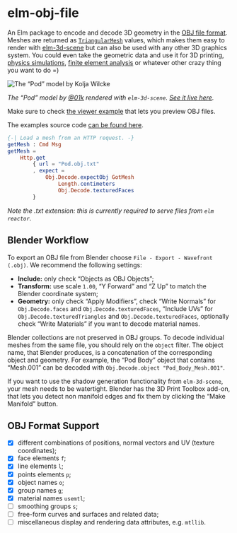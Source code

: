 # elm-obj-file

An Elm package to encode and decode 3D geometry in the [OBJ file format](https://en.wikipedia.org/wiki/Wavefront_.obj_file). Meshes are returned as [`TriangularMesh`](https://package.elm-lang.org/packages/ianmackenzie/elm-triangular-mesh/latest) values, which makes them easy to render with [elm-3d-scene](https://package.elm-lang.org/packages/ianmackenzie/elm-3d-scene/latest) but can also be used with any other 3D graphics system. You could even take the geometric data and use it for 3D printing, [physics simulations](https://package.elm-lang.org/packages/w0rm/elm-physics/latest/), [finite element analysis](https://en.wikipedia.org/wiki/Finite_element_method) or whatever other crazy thing you want to do =)

![The “Pod” model by Kolja Wilcke](https://unsoundscapes.com/elm-obj-file/1.1.1/examples/pod.png)

_The “Pod” model by [@01k](https://mobile.twitter.com/01k) rendered with `elm-3d-scene`. [See it live here](https://unsoundscapes.com/elm-obj-file/1.1.1/examples/pod/)._

Make sure to check [the viewer example](https://unsoundscapes.com/elm-obj-file/1.1.1/examples/viewer/) that lets you preview OBJ files.

The examples source code [can be found here](https://github.com/w0rm/elm-obj-file/tree/d7aa31bfccb543b7f322b9c007bb1215b015c2e7/examples).

```elm
{-| Load a mesh from an HTTP request. -}
getMesh : Cmd Msg
getMesh =
    Http.get
        { url = "Pod.obj.txt"
        , expect =
            Obj.Decode.expectObj GotMesh
                Length.centimeters
                Obj.Decode.texturedFaces
        }
```

_Note the .txt extension: this is currently required to serve files from `elm reactor`._

## Blender Workflow

To export an OBJ file from Blender choose `File - Export - Wavefront (.obj)`. We recommend the following settings:

- **Include:** only check “Objects as OBJ Objects”;
- **Transform:** use scale `1.00`, “Y Forward” and “Z Up” to match the Blender coordinate system;
- **Geometry:** only check “Apply Modifiers”, check “Write Normals” for `Obj.Decode.faces` and `Obj.Decode.texturedFaces`, “Include UVs” for `Obj.Decode.texturedTriangles` and `Obj.Decode.texturedFaces`, optionally check “Write Materials” if you want to decode material names.

Blender collections are not preserved in OBJ groups. To decode individual meshes from the same file, you should rely on the `object` filter. The object name, that Blender produces, is a concatenation of the corresponding object and geometry. For example, the “Pod Body” object that contains “Mesh.001” can be decoded with `Obj.Decode.object "Pod_Body_Mesh.001"`.

If you want to use the shadow generation functionality from `elm-3d-scene`, your mesh needs to be watertight. Blender has the 3D Print Toolbox add-on, that lets you detect non manifold edges and fix them by clicking the “Make Manifold” button.

## OBJ Format Support

- [x] different combinations of positions, normal vectors and UV (texture coordinates);
- [x] face elements `f`;
- [x] line elements `l`;
- [x] points elements `p`;
- [x] object names `o`;
- [x] group names `g`;
- [x] material names `usemtl`;
- [ ] smoothing groups `s`;
- [ ] free-form curves and surfaces and related data;
- [ ] miscellaneous display and rendering data attributes, e.g. `mtllib`.
